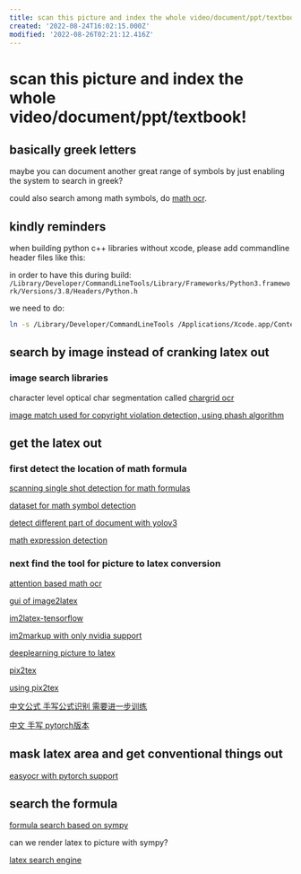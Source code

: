 ```yaml
---
title: scan this picture and index the whole video/document/ppt/textbook!
created: '2022-08-24T16:02:15.000Z'
modified: '2022-08-26T02:21:12.416Z'
---
```


# scan this picture and index the whole video/document/ppt/textbook!

## basically greek letters

maybe you can document another great range of symbols by just enabling the system to search in greek?

could also search among math symbols, do [math ocr](https://github.com/chungkwong/MathOCR).

## kindly reminders

when building python c++ libraries without xcode, please add commandline header files like this:

in order to have this during build:
```/Library/Developer/CommandLineTools/Library/Frameworks/Python3.framework/Versions/3.8/Headers/Python.h```

we need to do:
```bash
ln -s /Library/Developer/CommandLineTools /Applications/Xcode.app/Contents/Developer
```

## search by image instead of cranking latex out

### image search libraries

character level optical char segmentation called [chargrid ocr](https://github.com/akkshita/chargrid-ocr)

[image match used for copyright violation detection, using phash algorithm](https://github.com/ProvenanceLabs/image-match)

## get the latex out

### first detect the location of math formula

[scanning single shot detection for math formulas](https://github.com/MaliParag/ScanSSD)

[dataset for math symbol detection](https://github.com/MaliParag/TFD-ICDAR2019)

[detect different part of document with yolov3](https://github.com/Binhhp/detector-scan-image)

[math expression detection](https://github.com/divya1211/math-expression-detection)

### next find the tool for picture to latex conversion

[attention based math ocr](https://github.com/DexterLei/Math-OCR)

[gui of image2latex](https://github.com/yixuanzhou/image2latex)

[im2latex-tensorflow](https://github.com/ritheshkumar95/im2latex-tensorflow)

[im2markup with only nvidia support](https://github.com/harvardnlp/im2markup/)

[deeplearning picture to latex](https://github.com/kingyiusuen/image-to-latex)

[pix2tex](https://github.com/lukas-blecher/LaTeX-OCR)

[using pix2tex](https://pix2tex.readthedocs.io/en/latest/pix2tex.html#pix2tex-api-package)

[中文公式 手写公式识别 需要进一步训练](https://github.com/LinXueyuanStdio/LaTeX_OCR_PRO)

[中文 手写 pytorch版本](https://github.com/qs956/Latex_OCR_Pytorch)

## mask latex area and get conventional things out

[easyocr with pytorch support](https://github.com/JaidedAI/EasyOCR)

## search the formula

[formula search based on sympy](https://github.com/AzizAlqasem/FormulaLab)

can we render latex to picture with sympy?

[latex search engine](https://github.com/kerryz/latexsymbolsearch)

